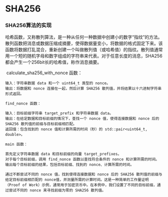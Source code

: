 # SHA256

### SHA256算法的实现

​		哈希函数，又称散列算法，是一种从任何一种数据中创建小的数字“指纹”的方法。散列函数把消息或数据压缩成摘要，使得数据量变小，将数据的格式固定下来。该函数将数据打乱混合，重新创建一个叫做散列值（或哈希值）的指纹。散列值通常用一个短的随机字母和数字组成的字符串来代表。对于任意长度的消息，SHA256都会产生一个256bit长的哈希值，称作消息摘要。

​	calculate_sha256_with_nonce 函数：

    输入：字符串数据 data 和一个 uint64_t 类型的 nonce。
    输出：将数据和 nonce 连接在一起，然后计算 SHA256 散列值，并将结果以十六进制字符串形式返回。
    
    find_nonce 函数：

    输入：目标前缀字符串 target_prefix 和字符串数据 data。
    输出：在给定数据和目标前缀的情况下，查找一个 nonce 值，使得连接数据和 nonce 后的 SHA256 散列值的前缀与目标前缀相匹配。
    返回值：包含找到的 nonce 值和计算所需的时间（秒）的 std::pair<uint64_t, double>。
    
    main 函数：

    首先定义字符串数据 data 和目标前缀的向量 target_prefixes。
    对于每个目标前缀，调用 find_nonce 函数以查找符合条件的 nonce 和计算所需的时间。
    输出每个目标前缀的结果，包括目标前缀、找到的 nonce、计算所需的时间。
    
    通过不断尝试不同的 nonce 值，找到使得连接数据和 nonce 后的 SHA256 散列值的前缀与给定目标前缀相匹配的 nonce值，并测量所需的计算时间。这是一种简单的工作量证明（Proof of Work）示例，通常用于加密货币中。在本例中，我们设置了不同的目标前缀，通过尝试不同的 nonce 来寻找前缀为零的 SHA256 散列值。

